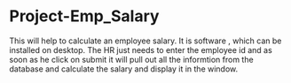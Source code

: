 # Project-Emp_Salary
This will help to calculate an employee salary.
It is software , which can be installed on desktop. The HR just needs to enter the employee id and as soon as he click on submit it will pull out all the informtion from the database and calculate the salary and display it in the window.

